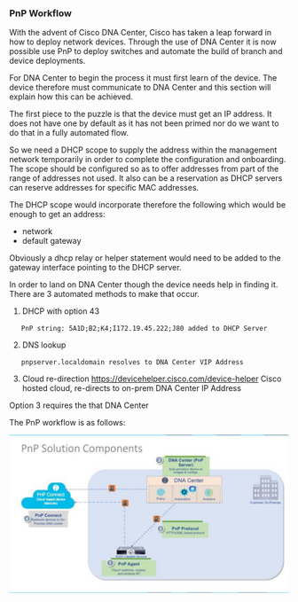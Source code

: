 ### PnP Workflow
With the advent of Cisco DNA Center, Cisco has taken a leap forward in how to deploy network devices. Through the use of DNA Center it is now possible use PnP to deploy switches and automate the build of branch and device deployments.

For DNA Center to begin the process it must first learn of the device. The device therefore must communicate to DNA Center and this section will explain how this can be achieved.

The first piece to the puzzle is that the device must get an IP address. It does not have one by default as it has not been primed nor do we want to do that in a fully automated flow.

So we need a DHCP scope to supply the address within the management network temporarily in order to complete the configuration and onboarding. The scope should be configured so as to offer addresses from part of the range of addresses not used. It also can be a reservation as DHCP servers can reserve addresses for specific MAC addresses. 

The DHCP scope would incorporate therefore the following which would be enough to get an address:
* network 
* default gateway

Obviously a dhcp relay or helper statement would need to be added to the gateway interface pointing to the DHCP server.

In order to land on DNA Center though the device needs help in finding it. There are 3 automated methods to make that occur.

1. DHCP with option 43
```
   PnP string: 5A1D;B2;K4;I172.19.45.222;J80 added to DHCP Server
``` 
2. DNS lookup
``` 
   pnpserver.localdomain resolves to DNA Center VIP Address
```
3. Cloud re-direction https://devicehelper.cisco.com/device-helper 
   Cisco hosted cloud, re-directs to on-prem DNA Center IP Address

Option 3 requires the that DNA Center

The PnP workflow is as follows:




![json](images/pnp-workflow.png?raw=true "Import JSON")



